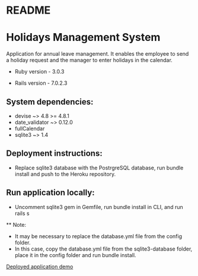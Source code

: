 # README

# Holidays Management System
Application for annual leave management. It enables the employee to send a holiday request and the manager to enter holidays in the calendar.

* Ruby version - 3.0.3

* Rails version - 7.0.2.3

## System dependencies:
* devise ~> 4.8 >= 4.8.1
* date_validator ~> 0.12.0
* fullCalendar
* sqlite3 ~> 1.4

## Deployment instructions:
* Replace sqlite3 database with the PostrgreSQL database, run bundle install and push to the Heroku repository.

## Run application locally:
* Uncomment sqlite3 gem in Gemfile, run bundle install in CLI, and run rails s

** Note:
* It may be necessary to replace the database.yml file from the config folder. 
* In this case, copy the database.yml file from the sqlite3-database folder, place it in the config folder and run bundle install.


[Deployed application demo](https://holidays-management.herokuapp.com)
